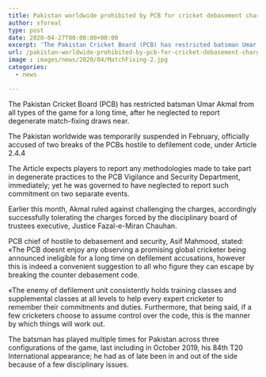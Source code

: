 ```yaml
---
title: Pakistan worldwide prohibited by PCB for cricket debasement charges
author: xforeal 
type: post
date: 2020-04-27T00:00:00+00:00
excerpt: 'The Pakistan Cricket Board (PCB) has restricted batsman Umar Akmal from all types of the game for a long time, after he neglected to report degenerate match-fixing approaches '
url: /pakistan-worldwide-prohibited-by-pcb-for-cricket-debasement-charges/
image : images/news/2020/04/MatchFixing-2.jpg
categories:
  - news

---
```

The Pakistan Cricket Board (PCB) has restricted batsman Umar Akmal from all types of the game for a long time, after he neglected to report degenerate match-fixing draws near. 

The Pakistan worldwide was temporarily suspended in February, officially accused of two breaks of the PCBs hostile to defilement code, under Article 2.4.4 

The Article expects players to report any methodologies made to take part in degenerate practices to the PCB Vigilance and Security Department, immediately; yet he was governed to have neglected to report such commitment on two separate events. 

Earlier this month, Akmal ruled against challenging the charges, accordingly successfully tolerating the charges forced by the disciplinary board of trustees executive, Justice Fazal-e-Miran Chauhan. 

PCB chief of hostile to debasement and security, Asif Mahmood, stated: &#171;The PCB doesnt enjoy any observing a promising global cricketer being announced ineligible for a long time on defilement accusations, however this is indeed a convenient suggestion to all who figure they can escape by breaking the counter debasement code. 

&#171;The enemy of defilement unit consistently holds training classes and supplemental classes at all levels to help every expert cricketer to remember their commitments and duties. Furthermore, that being said, if a few cricketers choose to assume control over the code, this is the manner by which things will work out. 

The batsman has played multiple times for Pakistan across three configurations of the game, last including in October 2019, his 84th T20 International appearance; he had as of late been in and out of the side because of a few disciplinary issues.